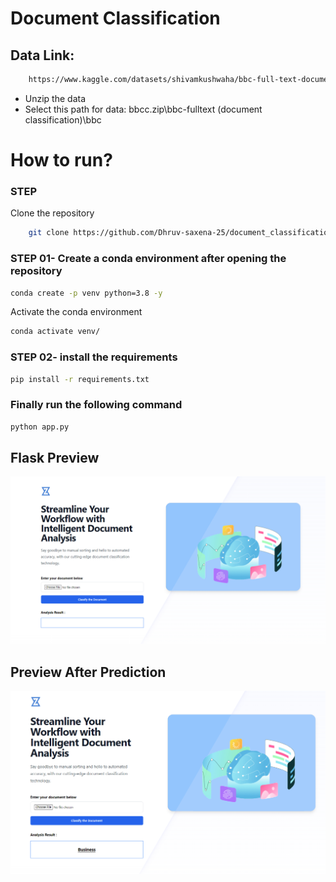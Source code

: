 # Document Classification 

## Data Link:

```bash
    https://www.kaggle.com/datasets/shivamkushwaha/bbc-full-text-document-classification/data
```
- Unzip the data
- Select this path for data: bbcc.zip\bbc-fulltext (document classification)\bbc

# How to run?

### STEP
Clone the repository

```bash
    git clone https://github.com/Dhruv-saxena-25/document_classification
```
### STEP 01- Create a conda environment after opening the repository

```bash
conda create -p venv python=3.8 -y
```
Activate the conda environment
```bash
conda activate venv/ 
```

### STEP 02- install the requirements
```bash
pip install -r requirements.txt
```

### Finally run the following command
```bash
python app.py
```

## Flask Preview
![alt text](image.png)

## Preview After Prediction
![alt text](image-1.png)
